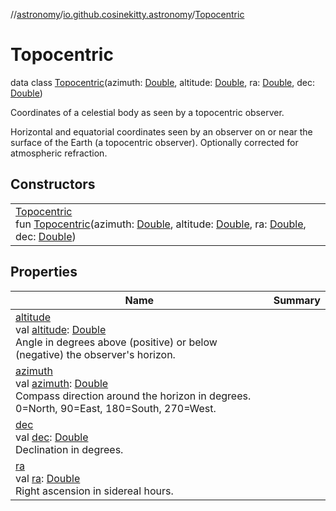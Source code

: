 //[astronomy](../../../index.md)/[io.github.cosinekitty.astronomy](../index.md)/[Topocentric](index.md)

# Topocentric

data class [Topocentric](index.md)(azimuth: [Double](https://kotlinlang.org/api/latest/jvm/stdlib/kotlin/-double/index.html), altitude: [Double](https://kotlinlang.org/api/latest/jvm/stdlib/kotlin/-double/index.html), ra: [Double](https://kotlinlang.org/api/latest/jvm/stdlib/kotlin/-double/index.html), dec: [Double](https://kotlinlang.org/api/latest/jvm/stdlib/kotlin/-double/index.html))

Coordinates of a celestial body as seen by a topocentric observer.

Horizontal and equatorial coordinates seen by an observer on or near the surface of the Earth (a topocentric observer). Optionally corrected for atmospheric refraction.

## Constructors

| | |
|---|---|
| [Topocentric](-topocentric.md)<br>fun [Topocentric](-topocentric.md)(azimuth: [Double](https://kotlinlang.org/api/latest/jvm/stdlib/kotlin/-double/index.html), altitude: [Double](https://kotlinlang.org/api/latest/jvm/stdlib/kotlin/-double/index.html), ra: [Double](https://kotlinlang.org/api/latest/jvm/stdlib/kotlin/-double/index.html), dec: [Double](https://kotlinlang.org/api/latest/jvm/stdlib/kotlin/-double/index.html)) |

## Properties

| Name | Summary |
|---|---|
| [altitude](altitude.md)<br>val [altitude](altitude.md): [Double](https://kotlinlang.org/api/latest/jvm/stdlib/kotlin/-double/index.html)<br>Angle in degrees above (positive) or below (negative) the observer's horizon. |
| [azimuth](azimuth.md)<br>val [azimuth](azimuth.md): [Double](https://kotlinlang.org/api/latest/jvm/stdlib/kotlin/-double/index.html)<br>Compass direction around the horizon in degrees. 0=North, 90=East, 180=South, 270=West. |
| [dec](dec.md)<br>val [dec](dec.md): [Double](https://kotlinlang.org/api/latest/jvm/stdlib/kotlin/-double/index.html)<br>Declination in degrees. |
| [ra](ra.md)<br>val [ra](ra.md): [Double](https://kotlinlang.org/api/latest/jvm/stdlib/kotlin/-double/index.html)<br>Right ascension in sidereal hours. |
